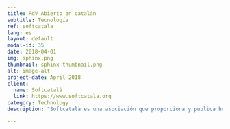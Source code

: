```yaml
---
title: RdV Abierto en catalán
subtitle: Tecnología
ref: softcatala
lang: es
layout: default
modal-id: 35
date: 2018-04-01
img: sphinx.png
thumbnail: sphinx-thumbnail.png
alt: image-alt
project-date: April 2018
client:
  name: Softcatalà
  link: https://www.softcatala.org 
category: Technology
description: "Softcatalà es una asociación que proporciona y publica herramientas informáticas abiertas para catalanoparlantes y querían tener un sistema de reconocimiento de voz (RdV) abierto destinado a las personas desarrolladoras, makers y posiblemente por proveedoras tecnológicas que quieren integrar el catalán en sus servicios. Para construir una versión inicial de RdV en catalán, construimos un corpus de grabaciones con su transcripción, aprovechando los videos subtitulados públicamente disponibles de la televisión catalana. Luego, con la tecnología CMUSphinx entrenamos los modelos de RdV. Cerramos esta fase de desarrollo con la publicación de los modelos de RdV y los escripts necesarios para compilarlos en <a href='https://github.com/collectivat/cmusphinx-models'>github</a> para el uso de la comunidad."

---
```

